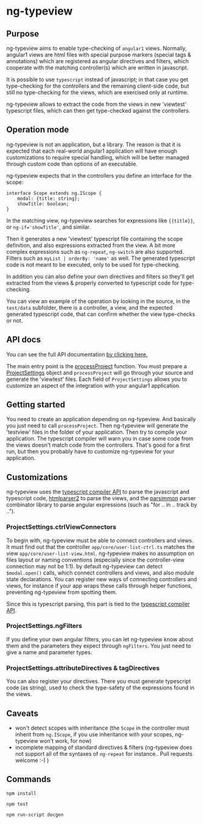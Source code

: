 # ng-typeview

## Purpose

ng-typeview aims to enable type-checking of `angular1` views. Normally, angular1 views
are html files with special purpose markers (special tags & annotations) which are
registered as angular directives and filters, which cooperate with the matching
controller(s) which are written in javascript.

It is possible to use `typescript` instead of javascript; in that case you get
type-checking for the controllers and the remaining client-side code, but still
no type-checking for the views, which are exercised only at runtime.

ng-typeview allows to extract the code from the views in new 'viewtest' typescript
files, which can then get type-checked against the controllers.

## Operation mode

ng-typeview is not an application, but a library. The reason is that it is
expected that each real-world angular1 application will have enough customizations
to require special handling, which will be better managed through custom code than
options of an executable.

ng-typeview expects that in the controllers you define an interface for the scope:

    interface Scope extends ng.IScope {
        modal: {title: string};
        showTitle: boolean;
    }

In the matching view, ng-typeview searches for expressions like `{{title}}`,
or `ng-if='showTitle'`, and similar.

Then it generates a new 'viewtest' typescript file containing the scope definition,
and also expressions extracted from the view. A bit more complex expressions
such as `ng-repeat`, `ng-switch` are also supported. Filters such as
`myList | orderBy: 'name'` as well. The generated typescript code is not meant
to be executed, only to be used for type-checking.

In addition you can also define your own directives and filters so they'll get
extracted from the views & properly converted to typescript code for type-checking.

You can view an example of the operation by looking in the source, in the
`test/data` subfolder, there is a controller, a view, and the expected generated
typescript code, that can confirm whether the view type-checks or not.

## API docs

You can see the full API documentation [by clicking here.](http://emmanueltouzery.github.io/ng-typeview/)

The main entry point is the [processProject](http://emmanueltouzery.github.io/ng-typeview/globals.html#processproject) function.
You must prepare a [ProjectSettings](http://emmanueltouzery.github.io/ng-typeview/interfaces/projectsettings.html)
object and `processProject` will go through your source and generate the 'viewtest'
files. Each field of `ProjectSettings` allows you to customize an aspect of the
integration with your angular1 application.

## Getting started

You need to create an application depending on ng-typeview. And basically you
just need to call `processProject`. Then ng-typeview will generate the 'testview'
files in the folder of your application. Then try to compile your application.
The typescript compiler will warn you in case some code from the views doesn't
match code from the controllers.
That's good for a first run, but then you probably have to customize ng-typeview
for your application.

## Customizations

ng-typeview uses the [typescript compiler API](https://github.com/Microsoft/TypeScript/wiki/Using-the-Compiler-API)
to parse the javascript and typescript code, [htmlparser2](https://github.com/fb55/htmlparser2)
to parse the views, and the [parsimmon](https://github.com/jneen/parsimmon) parser
combinator library to parse angular expressions (such as "for .. in .. track by ..").

### ProjectSettings.ctrlViewConnectors
To begin with, ng-typeview must be able to connect controllers and views.
It must find out that the controller `app/core/user-list-ctrl.ts` matches the view
`app/core/user-list-view.html`. ng-typeview makes no assumption on files layout
or naming conventions (especially since the controller-view connection may not
be 1:1).
by default ng-typeview can detect `$modal.open()` calls, which connect controllers and views,
and also module state declarations.
You can register new ways of connecting controllers and views, for instance if your
app wraps these calls through helper functions, preventing ng-typeview from spotting them.

Since this is typescript parsing, this part is tied to the
[typescript compiler API](https://github.com/Microsoft/TypeScript/wiki/Using-the-Compiler-API).

### ProjectSettings.ngFilters
If you define your own angular filters, you can let ng-typeview know about them
and the parameters they expect through `ngFilters`. You just need to give a name
and parameter types.

### ProjectSettings.attributeDirectives & tagDirectives
You can also register your directives. There you must generate typescript code
(as string), used to check the type-safety of the expressions found in the views.

## Caveats

* won't detect scopes with inheritance (the `Scope` in the controller must inherit
  from `ng.IScope`, if you use inheritance with your scopes, ng-typeview won't work,
  for now)
* incomplete mapping of standard directives & filters (ng-typeview does not support
  all of the syntaxes of `ng-repeat` for instance.. Pull requests welcome :-) )

## Commands

    npm install

    npm test

    npm run-script docgen
